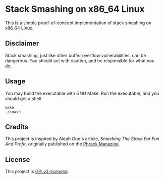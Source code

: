 # Stack Smashing on x86_64 Linux

This is a simple proof-of-concept implementation of stack smashing on x86_64
Linux.

## Disclaimer

Stack smashing, just like other buffer overflow vulnerabilities, can be
dangerous. You should act with caution, and be responsible for what you do.

## Usage

You may build the executable with GNU Make. Run the executable, and you should
get a shell.

```plaintext
make
./smash
```

## Credits

This project is inspired by Aleph One's article, *Smashing The Stack For Fun And
Profit*, originally published on the
[Phrack Manazine](http://phrack.org/issues/49/14.html).

## License

This project is [GPLv3-licensed](LICENSE).
